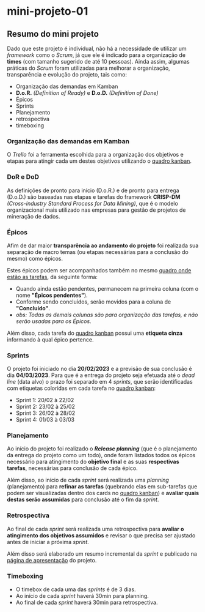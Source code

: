 # mini-projeto-01
## Resumo do mini projeto

Dado que este projeto é individual, não há a necessidade de utilizar um *framework* como o *Scrum*, já que ele é indicado para a organização de **times** (com tamanho sugerido de até 10 pessoas). Ainda assim, algumas práticas do *Scrum* foram utilizadas para melhorar a organização, transparência e evolução do projeto, tais como:

* Organização das demandas em Kamban
* **D.o.R.** *(Definition of Ready)* e **D.o.D.** *(Definition of Done)*
* Épicos
* Sprints
* Planejamento
* retrospectiva
* timeboxing
	
### Organização das demandas em Kamban
O *Trello* foi a ferramenta escolhida para a organização dos objetivos e etapas para atingir cada um destes objetivos utilizando o [quadro kanban](https://trello.com/b/LTEN26SQ/mini-projeto-01).
	
### DoR e DoD
As definições de pronto para início (D.o.R.) e de pronto para entrega (D.o.D.) são baseadas nas etapas e tarefas do framework **CRISP-DM** *(Cross-industry Standard Process for Data Mining)*, que é o modelo organizacional mais utilizado nas empresas para gestão de projetos de mineração de dados.
	
### Épicos
Afim de dar maior **transparência ao andamento do projeto** foi realizada sua separação de macro temas (ou etapas necessárias para a conclusão do mesmo) como épicos.

Estes épicos podem ser acompanhados também no mesmo [quadro onde estão as tarefas](https://trello.com/b/LTEN26SQ/mini-projeto-01), da seguinte forma:
* Quando ainda estão pendentes, permanecem na primeira coluna (com o nome **"Épicos pendentes"**).
* Conforme sendo concluídos, serão movidos para a coluna de **"Concluído"**.
* *obs: Todas as demais colunas são para organização das tarefas, e não serão usadas para os Épicos*.

Além disso, cada tarefa do [quadro kanban](https://trello.com/b/LTEN26SQ/mini-projeto-01) possui uma **etiqueta cinza** informando à qual épico pertence.

### Sprints
O projeto foi iniciado no dia **20/02/2023** e a previsão de sua conclusão é dia **04/03/2023**.
Para que é a entrega do projeto seja efetuada até o *dead line* (data alvo) o prazo foi separado em 4 _sprints_, que serão identificadas com etiquetas coloridas em cada tarefa no [quadro kanban](https://trello.com/b/LTEN26SQ/mini-projeto-01):
* Sprint 1: 20/02 à 22/02
* Sprint 2: 23/02 à 25/02
* Sprint 3: 26/02 à 28/02
* Sprint 4: 01/03 à 03/03

### Planejamento
Ao início do projeto foi realizado o ***Release planning*** (que é o planejamento da entrega do projeto como um todo), onde foram listados todos os épicos necessário para atingimento do **objetivo final** e as suas **respectivas tarefas**, necessárias para conclusão de cada épico.

Além disso, ao início de cada *sprint* será realizada uma *planning* (planejamento) para **refinar as tarefas** (quebrando elas em sub-tarefas que podem ser visualizadas dentro dos cards no [quadro kanban](https://trello.com/b/LTEN26SQ/mini-projeto-01)) e **avaliar quais destas serão assumidas** para conclusão até o fim da *sprint*.
	
### Retrospectiva
Ao final de cada *sprint* será realizada uma retrospectiva para **avaliar o atingimento dos objetivos assumidos** e revisar o que precisa ser ajustado antes de iniciar a próxima *sprint*.

Além disso será elaborado um resumo incremental da *sprint* e publicado na [página de apresentação](https://github.com/lauroPereira/mini-projeto-01/README.md) do projeto.
	
### Timeboxing
* O timebox de cada uma das *sprints* é de 3 dias.
* Ao início de cada *sprint* haverá 30min para planning.
* Ao final de cada *sprint* haverá 30min para retrospectiva.
